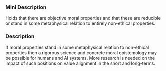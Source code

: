 ### Mini Description

Holds that there are objective moral properties and that these are reducible or stand in some metaphysical relation to entirely non-ethical properties.

### Description

If moral properties stand in some metaphysical relation to non-ethical properties then a rigorous science and concrete moral epistemology may be possible for humans and AI systems.  More research is needed on the impact of such positions on value alignment in the short and long-terms.
